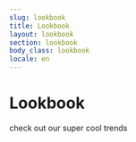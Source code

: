 ```yaml
---
slug: lookbook
title: Lookbook
layout: lookbook
section: lookbook
body_class: lookbook
locale: en
---
```

# Lookbook

check out our super cool trends
